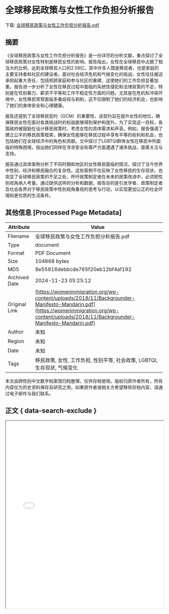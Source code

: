 # 全球移民政策与女性工作负担分析报告

<!-- tcd_download_link -->
下载: [全球移民政策与女性工作负担分析报告.pdf](全球移民政策与女性工作负担分析报告.pdf)
<!-- tcd_download_link_end -->

## 摘要

<!-- tcd_abstract -->
《全球移民政策与女性工作负担分析报告》是一份详尽的分析文献，重点探讨了全球移民政策对女性特别是移民女性的影响。报告指出，女性在全球移民中占据了相当大的比例，达到全球移民人口的2.58亿，其中许多人既是移民者，也是家庭的主要支持者和社区的建设者。面对社会经济危机和气候变化的挑战，女性往往被迫承担起重大责任，包括照顾家庭和参与社区的重建，这使她们的工作负担显著加重。报告进一步分析了女性在移民过程中面临的系统性侵犯和法律政策的不足，特别是在性别暴力、薪资不平等和工作不稳定性方面的问题。尤其是在危机和冲突环境中，女性移民常常面临多重歧视与剥削，这不仅限制了她们的经济机会，也影响了她们的身体安全和心理健康。

报告还提到了全球移民契约（GCM）的重要性，该契约旨在提升女性的地位，确保移民女性在面对各类挑战时的权益能够得到保护和提升。为了实现这一目标，各国政府被鼓励在设计移民政策时，考虑女性的具体需求和声音。例如，报告强调了建立公平的移民政策框架，确保女性能够在移民过程中享有平等的权利和机会，也包括她们在全球经济中的角色和贡献。文中探讨了LGBTQI群体女性在移民中所面临的特殊困境，指出她们同样在寻求安全和尊严方面遭遇了诸多挑战，亟需关注与支持。

报告通过具体案例分析了不同时期和地区的女性移民面临的情况，探讨了当今世界中性别、经济和移民融合的复杂性。这些案例不仅反映了女性移民的生存现状，也突显了全球移民政策的不足之处，呼吁政策制定者在未来的政策改进中，必须把性别视角纳入考量。通过提供这样的分析和数据，报告目的是引发学者、政策制定者及社会各界对于移民政策中性别视角重视的思考与行动，以实现更加公正的社会环境和更优质的生活条件。

<!-- tcd_abstract_end -->

## 其他信息 [Processed Page Metadata]

| Attribute       | Value                                  |
|-----------------|----------------------------------------|
| Filename        | 全球移民政策与女性工作负担分析报告.pdf                             |
| Type            | document                                 |
| Format          | PDF Document                               |
| Size            | 104868 bytes                           |
| MD5             | 8e55816debbcde765f20eb12bf4af192                                  |
| Archived Date   | 2024-11-23 05:25:12                             |
| Original Link   | [https://womeninmigration.org/wp-content/uploads/2018/11/Backgrounder-Manifesto-Mandarin.pdf](https://womeninmigration.org/wp-content/uploads/2018/11/Backgrounder-Manifesto-Mandarin.pdf)                         |
| Author          | 未知                               |
| Region          | 未知                               |
| Date            | 未知                                 |
| Tags            | 移民政策, 女性, 工作负担, 性别平等, 社会政策, LGBTQI, 生存现状, 气候变化                                 |

本文由跨性别中文数字档案馆归档整理，仅供存档使用。版权归原作者所有，所有内容仅为历史资料保存及研究之用。如果原作者或相关方希望移除存档内容，请通过电子邮件与我们联系。

## 正文 { data-search-exclude }

<!-- tcd_main_text -->
<iframe src="../全球移民政策与女性工作负担分析报告.pdf" width="100%" height="600px">
    <p>无法显示PDF，请下载查看。</p>
</iframe>
<!-- tcd_main_text_end -->

